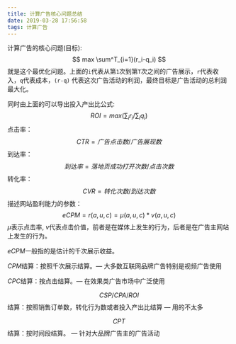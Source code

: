 ```yaml
---
title: 计算广告核心问题总结
date: 2019-03-28 17:56:58
tags: 计算广告
---
```


计算广告的核心问题(目标):
$$
max \sum^T_{i=1}(r_i-q_i)
$$
 就是这个最优化问题。上面的`i`代表从第`1`次到第`T`次之间的广告展示，`r`代表收入，`q`代表成本，`(r-q)` 代表这次广告活动的利润，最终目标是广告活动的总利润最大化。

同时由上面的可以导出投入产出比公式:
$$
ROI=max({\sum_ir_i}/{\sum_iq_i})
$$
点击率：
$$
CTR=广告点击数/广告展现数
$$
到达率：
$$
到达率=落地页成功打开次数/点击次数
$$
转化率：
$$
CVR=转化次数/到达次数
$$
描述网站盈利能力的参数：
$$
eCPM=r(a,u,c)=\mu(a,u,c)*v(a,u,c)
$$
$\mu$表示点击率, $v$代表点击价值，前者是在媒体上发生的行为，后者是在广告主网站上发生的行为。

$eCPM$一般指的是估计的千次展示收益。



$CPM$结算：按照千次展示结算。—  大多数互联网品牌广告特别是视频广告使用

$CPC$结算：按点击结算。— 在效果类广告市场中广泛使用

$$CSP/CPA/ROI$$结算：按照销售订单数，转化行为数或者投入产出比结算 — 用的不太多

$$CPT$$结算：按时间段结算。 — 针对大品牌广告主的广告活动









